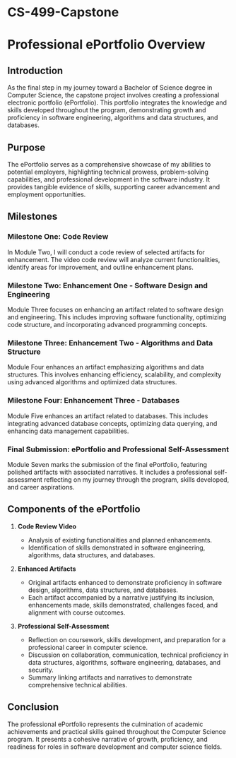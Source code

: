 # CS-499-Capstone
# Professional ePortfolio Overview

## Introduction

As the final step in my journey toward a Bachelor of Science degree in Computer Science, the capstone project involves creating a professional electronic portfolio (ePortfolio). This portfolio integrates the knowledge and skills developed throughout the program, demonstrating growth and proficiency in software engineering, algorithms and data structures, and databases.

## Purpose

The ePortfolio serves as a comprehensive showcase of my abilities to potential employers, highlighting technical prowess, problem-solving capabilities, and professional development in the software industry. It provides tangible evidence of skills, supporting career advancement and employment opportunities.

## Milestones

### Milestone One: Code Review

In Module Two, I will conduct a code review of selected artifacts for enhancement. The video code review will analyze current functionalities, identify areas for improvement, and outline enhancement plans.

### Milestone Two: Enhancement One - Software Design and Engineering

Module Three focuses on enhancing an artifact related to software design and engineering. This includes improving software functionality, optimizing code structure, and incorporating advanced programming concepts.

### Milestone Three: Enhancement Two - Algorithms and Data Structure

Module Four enhances an artifact emphasizing algorithms and data structures. This involves enhancing efficiency, scalability, and complexity using advanced algorithms and optimized data structures.

### Milestone Four: Enhancement Three - Databases

Module Five enhances an artifact related to databases. This includes integrating advanced database concepts, optimizing data querying, and enhancing data management capabilities.

### Final Submission: ePortfolio and Professional Self-Assessment

Module Seven marks the submission of the final ePortfolio, featuring polished artifacts with associated narratives. It includes a professional self-assessment reflecting on my journey through the program, skills developed, and career aspirations.

## Components of the ePortfolio

1. **Code Review Video**
   - Analysis of existing functionalities and planned enhancements.
   - Identification of skills demonstrated in software engineering, algorithms, data structures, and databases.

2. **Enhanced Artifacts**
   - Original artifacts enhanced to demonstrate proficiency in software design, algorithms, data structures, and databases.
   - Each artifact accompanied by a narrative justifying its inclusion, enhancements made, skills demonstrated, challenges faced, and alignment with course outcomes.

3. **Professional Self-Assessment**
   - Reflection on coursework, skills development, and preparation for a professional career in computer science.
   - Discussion on collaboration, communication, technical proficiency in data structures, algorithms, software engineering, databases, and security.
   - Summary linking artifacts and narratives to demonstrate comprehensive technical abilities.

## Conclusion

The professional ePortfolio represents the culmination of academic achievements and practical skills gained throughout the Computer Science program. It presents a cohesive narrative of growth, proficiency, and readiness for roles in software development and computer science fields.
